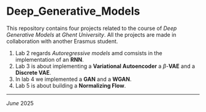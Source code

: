 # Deep_Generative_Models

This repository contains four projects related to the course of _Deep Generative Models_ at _Ghent University_. All the projects are made in collaboration with another Erasmus student. 

1. Lab 2 regards _Autoregressive models_ amd comsists in the implementation of an **RNN**.
2. Lab 3 is about implementing a **Variational Autoencoder** a $\beta$-**VAE** and a **Discrete VAE**.
3. In lab 4 we implemented a **GAN** and a **WGAN**.
4. Lab 5 is about building a **Normalizing Flow**.

----
_June_ 2025
